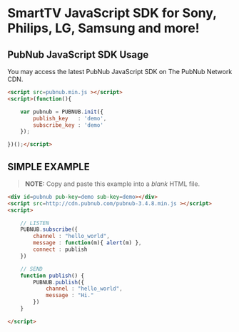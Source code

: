 # SmartTV JavaScript SDK for Sony, Philips, LG, Samsung and more!

## PubNub JavaScript SDK Usage

You may access the latest PubNub JavaScript SDK on The PubNub Network CDN.

```html
<script src=pubnub.min.js ></script>
<script>(function(){

    var pubnub = PUBNUB.init({
        publish_key   : 'demo',
        subscribe_key : 'demo'
    });

})();</script>
```

## SIMPLE EXAMPLE

>**NOTE:** Copy and paste this example into a *blank* HTML file.

```html
<div id=pubnub pub-key=demo sub-key=demo></div>
<script src=http://cdn.pubnub.com/pubnub-3.4.8.min.js ></script>
<script>

    // LISTEN
    PUBNUB.subscribe({
        channel : "hello_world",
        message : function(m){ alert(m) },
        connect : publish
    })

    // SEND
    function publish() {
        PUBNUB.publish({
            channel : "hello_world",
            message : "Hi."
        })
    }

</script>
```

